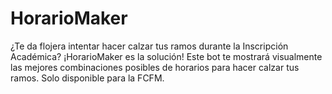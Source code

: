 # HorarioMaker
¿Te da flojera intentar hacer calzar tus ramos durante la Inscripción Académica? ¡HorarioMaker es la solución! Este bot te mostrará visualmente las mejores combinaciones posibles de horarios para hacer calzar tus ramos. Solo disponible para la FCFM.
